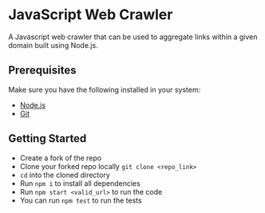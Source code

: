 # JavaScript Web Crawler

A Javascript web crawler that can be used to aggregate links within a given domain built using Node.js.

## Prerequisites

Make sure you have the following installed in your system:

- [Node.js](https://nodejs.dev/en/)
- [Git](https://git-scm.com/)

## Getting Started

- Create a fork of the repo
- Clone your forked repo locally `git clone <repo_link>`
- `cd` into the cloned directory
- Run `npm i` to install all dependencies
- Run `npm start <valid_url>` to run the code
- You can run `npm test` to run the tests
